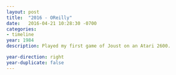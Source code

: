 ```yaml
---
layout: post
title:  "2016 - OReilly"
date:   2016-04-21 10:28:30 -0700
categories:
- timeline
year: 1984
description: Played my first game of Joust on an Atari 2600.

year-direction: right
year-duplicate: false
---
```

